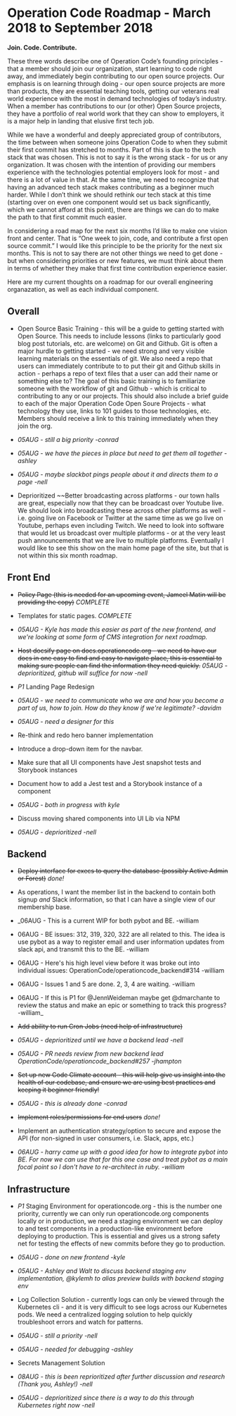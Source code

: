 # Operation Code Roadmap - March 2018 to September 2018

**Join. Code. Contribute.**

These three words describe one of Operation Code’s founding principles - that a member should join our organization, start learning to code right away, and immediately begin contributing to our open source projects.  Our emphasis is on learning through doing - our open source projects are more than products, they are essential teaching tools, getting our veterans real world experience with the most in demand technologies of today’s industry.  When a member has contributions to our (or other) Open Source projects, they have a portfolio of real world work that they can show to employers, it is a major help in landing that elusive first tech job.

While we have a wonderful and deeply appreciated group of contributors, the time between when someone joins Operation Code to when they submit their first commit has stretched to months.  Part of this is due to the tech stack that was chosen.  This is not to say it is the wrong stack - for us or any organization.  It was chosen with the intention of providing our members experience with the technologies potential employers look for most - and there is a lot of value in that.  At the same time, we need to recognize that having an advanced tech stack makes contributing as a beginner much harder.  While I don’t think we should rethink our tech stack at this time (starting over on even one component would set us back significantly, which we cannot afford at this point), there are things we can do to make the path to that first commit much easier.

In considering a road map for the next six months I’d like to make one vision front and center.  That is “One week to join, code, and contribute a first open source commit.”  I would like this principle to be the priority for the next six months.  This is not to say there are not other things we need to get done - but when considering priorities or new features, we must think about them in terms of whether they make that first time contribution experience easier.

Here are my current thoughts on a roadmap for our overall engineering organazation, as well as each individual component.

## Overall

* Open Source Basic Training - this will be a guide to getting started with Open Source.  This needs to include lessons (links to particularly good blog post tutorials, etc. are welcome) on Git and Github.  Git is often a major hurdle to getting started - we need strong and very visible learning materials on the essentials of git.  We also need a repo that users can immediately contribute to to put their git and Github skills in action - perhaps a repo of text files that a user can add their name or something else to?  The goal of this basic training is to familiarize someone with the workflow of git and Github - which is critical to contributing to any or our projects.  This should also include a brief guide to each of the major Operation Code Open Soure Projects - what technology they use, links to 101 guides to those technologies, etc.  Members should receive a link to this training immediately when they join the org.
 * _05AUG - still a big priority -conrad_
 * _05AUG - we have the pieces in place but need to get them all together -ashley_
 * _05AUG - maybe slackbot pings people about it and directs them to a page -nell_

* Deprioritized ~~Better broadcasting across platforms - our town halls are great, especially now that they can be broadcast over Youtube live.  We should look into broadcasting these across other platforms as well - i.e. going live on Facebook or Twitter at the same time as we go live on Youtube, perhaps even including Twitch.  We need to look into software that would let us broadcast over multiple platforms - or at the very least push announcements that we are live to multiple platforms.  Eventually I would like to see this show on the main home page of the site, but that is not within this six month roadmap. 

## Front End

* ~~Policy Page (this is needed for an upcoming event, Jameel Matin will be providing the copy)~~ *COMPLETE*

* Templates for static pages. *COMPLETE*
 * _05AUG - Kyle has made this easier as part of the new frontend, and we're looking at some form of CMS integration for next roadmap._

* ~~Host docsify page on docs.operationcode.org - we need to have our docs in one easy to find and easy to navigate place, this is essential to making sure people can find the information they need quickly.~~ _05AUG - deprioritized, github will suffice for now -nell_

* *P1* Landing Page Redesign
 * _05AUG - we need to communicate who we are and how you become a part of us, how to join. How do they know if we're legitimate? -davidm_
 * _05AUG - need a designer for this_
 * Re-think and redo hero banner implementation

* Introduce a drop-down item for the navbar.

* Make sure that all UI components have Jest snapshot tests and Storybook instances
* Document how to add a Jest test and a Storybook instance of a component
 * _05AUG - both in progress with kyle_

* Discuss moving shared components into UI Lib via NPM
 * _05AUG - deprioritized -nell_

## Backend

* ~~Deploy interface for execs to query the database (possibly Active Admin or Forest)~~ _done!_
 * As operations, I want the member list in the backend to contain both signup *and* Slack information, so that I can have a single view of our membership base.
  * _06AUG - This is a current WIP for both pybot and BE. -william
  * 06AUG - BE issues: 312, 319, 320, 322 are all related to this. The idea is use pybot as a way to register email and user information updates from slack api, and transmit this to the BE. -william
  * 06AUG - Here's his high level view before it was broke out into individual issues: OperationCode/operationcode_backend#314 -william
  * 06AUG - Issues 1 and 5 are done. 2, 3, 4 are waiting. -william
  * 06AUG - If this is P1 for @JennWeideman maybe get @dmarchante to review the status and make an epic or something to track this progress? -william_

* ~~Add ability to run Cron Jobs (need help of infrastructure)~~
 * _05AUG - deprioritized until we have a backend lead -nell_
 * _05AUG - PR needs review from new backend lead OperationCode/operationcode_backend#257 -jhampton_

* ~~Set up new Code Climate account - this will help give us insight into the health of our codebase, and ensure we are using best practices and keeping it beginner friendly!~~
 * _05AUG - this is already done -conrad_

* ~~Implement roles/permissions for end users~~ _done!_

* Implement an authentication strategy/option to secure and expose the API (for non-signed in user consumers, i.e. Slack, apps, etc.)
 * _06AUG - harry came up with a good idea for how to integrate pybot into BE. For now we can use that for this one case and treat pybot as a main focal point so I don't have to re-architect in ruby. -william_

## Infrastructure

* *P1* Staging Environment for operationcode.org - this is the number one priority, currently we can only run operationcode.org components locally or in production, we need a staging environment we can deploy to and test components in a production-like environment before deploying to production.  This is essential and gives us a strong safety net for testing the effects of new commits before they go to production.
 * _05AUG - done on new frontend -kyle_
 * _05AUG - Ashley and Walt to discuss backend staging env implementation, @kylemh to alias preview builds with backend staging env_

* Log Collection Solution - currently logs can only be viewed through the Kubernetes cli - and it is very difficult to see logs across our Kubernetes pods.  We need a centralized logging solution to help quickly troubleshoot errors and watch for patterns.
 * _05AUG - still a priority -nell_
 * _05AUG - needed for debugging -ashley_

* Secrets Management Solution
 *  _08AUG - this is been reprioritized after further discussion and research (Thank you, Ashley!) -nell_
 *  _05AUG - deprioritized since there is a way to do this through Kubernetes right now -nell_
